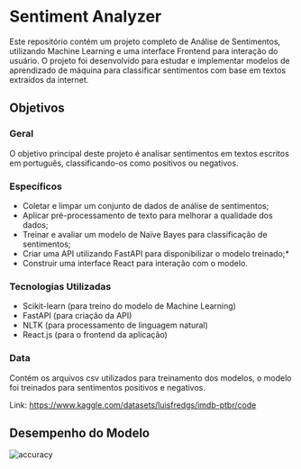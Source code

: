 # Sentiment Analyzer

Este repositório contém um projeto completo de Análise de Sentimentos, utilizando Machine Learning e uma interface Frontend para interação do usuário. O projeto foi desenvolvido para estudar e implementar modelos de aprendizado de máquina para classificar sentimentos com base em textos extraídos da internet.

## Objetivos

### Geral

O objetivo principal deste projeto é analisar sentimentos em textos escritos em português, classificando-os como positivos ou negativos.

### Específicos

* Coletar e limpar um conjunto de dados de análise de sentimentos;
* Aplicar pré-processamento de texto para melhorar a qualidade dos dados;
* Treinar e avaliar um modelo de Naïve Bayes para classificação de sentimentos;
* Criar uma API utilizando FastAPI para disponibilizar o modelo treinado;*
* Construir uma interface React para interação com o modelo.

### Tecnologias Utilizadas

* Scikit-learn (para treino do modelo de Machine Learning)
* FastAPI (para criação da API)
* NLTK (para processamento de linguagem natural)
* React.js (para o frontend da aplicação)

### Data

Contém os arquivos csv utilizados para treinamento dos modelos, o modelo foi treinados para sentimentos positivos e negativos.

Link: https://www.kaggle.com/datasets/luisfredgs/imdb-ptbr/code

## Desempenho do Modelo


![accuracy](https://github.com/user-attachments/assets/5f1a847c-dfe5-42ac-be4d-c64fe822b89f)
